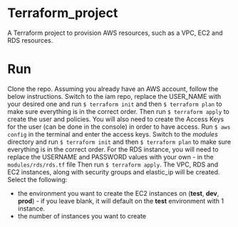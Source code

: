 # Terraform_project
A Terraform project to provision AWS resources, such as a VPC, EC2 and RDS resources.

# Run
Clone the repo. Assuming you already have an AWS account, follow the below instructions. 
Switch to the iam repo, replace the USER_NAME with your desired one and run `$ terraform init` and then `$ terraform plan` to make sure everything is in the correct order. Then run `$ terraform apply` to create the user and policies.
You will also need to create the Access Keys for the user (can be done in the console) in order to have access. Run `$ aws config` in the terminal and enter the access keys.
Switch to the _modules_ directory and run `$ terraform init` and then `$ terraform plan` to make sure everything is in the correct order. 
For the RDS instance, you will need to replace the USERNAME and PASSWORD values with your own - in the `modules/rds/rds.tf` file
Then run `$ terraform apply`. The VPC, RDS and EC2 instances, along with security groups and elastic_ip will be created.
Select the following:
- the environment you want to create the EC2 instances on (**test**, **dev**, **prod**) - if you leave blank, it will default on the **test** environment with 1 instance.
- the number of instances you want to create


